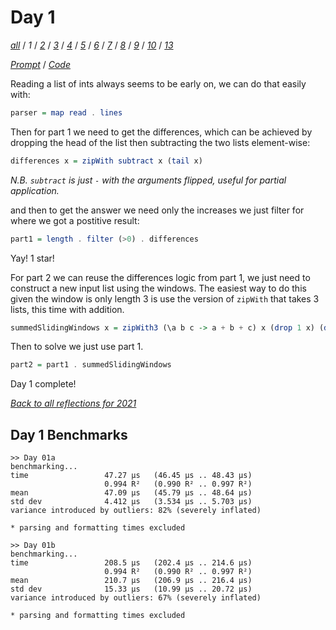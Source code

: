 Day 1
===

<!--
This section is generated and compiled by the build script at ./Build.hs from
the file `./reflections/day01.md`.  If you want to edit this, edit
that file instead!
-->

*[all][reflections]* / *1* / *[2][day02]* / *[3][day03]* / *[4][day04]* / *[5][day05]* / *[6][day06]* / *[7][day07]* / *[8][day08]* / *[9][day09]* / *[10][day10]* / *[13][day13]*

[reflections]: https://github.com/egnwd/advent/blob/main/reflections.md
[day02]: https://github.com/egnwd/advent/blob/2021/reflections-out/day02.md
[day03]: https://github.com/egnwd/advent/blob/2021/reflections-out/day03.md
[day04]: https://github.com/egnwd/advent/blob/2021/reflections-out/day04.md
[day05]: https://github.com/egnwd/advent/blob/2021/reflections-out/day05.md
[day06]: https://github.com/egnwd/advent/blob/2021/reflections-out/day06.md
[day07]: https://github.com/egnwd/advent/blob/2021/reflections-out/day07.md
[day08]: https://github.com/egnwd/advent/blob/2021/reflections-out/day08.md
[day09]: https://github.com/egnwd/advent/blob/2021/reflections-out/day09.md
[day10]: https://github.com/egnwd/advent/blob/2021/reflections-out/day10.md
[day13]: https://github.com/egnwd/advent/blob/2021/reflections-out/day13.md

*[Prompt][d01p]* / *[Code][d01g]*

[d01p]: https://adventofcode.com/2021/day/1
[d01g]: https://github.com/egnwd/advent/blob/main/src/AOC/Challenge/Day01.hs

Reading a list of ints always seems to be early on, we can do that easily with:

```haskell
parser = map read . lines
```

Then for part 1 we need to get the differences, which can be achieved by dropping the head of the
list then subtracting the two lists element-wise:

```haskell
differences x = zipWith subtract x (tail x)
```

_N.B. `subtract` is just `-` with the arguments flipped, useful for partial application._

and then to get the answer we need only the increases we just filter for where we got a postitive result:

```haskell
part1 = length . filter (>0) . differences
```

Yay! 1 star!

For part 2 we can reuse the differences logic from part 1, we just need to construct a new input list using the windows.
The easiest way to do this given the window is only length 3 is use the version of `zipWith` that takes 3 lists, this time with addition.

```haskell
summedSlidingWindows x = zipWith3 (\a b c -> a + b + c) x (drop 1 x) (drop 2 x)
```

Then to solve we just use part 1.

```haskell
part2 = part1 . summedSlidingWindows
```

Day 1 complete!


*[Back to all reflections for 2021][reflections]*

## Day 1 Benchmarks

```
>> Day 01a
benchmarking...
time                 47.27 μs   (46.45 μs .. 48.43 μs)
                     0.994 R²   (0.990 R² .. 0.997 R²)
mean                 47.09 μs   (45.79 μs .. 48.64 μs)
std dev              4.412 μs   (3.534 μs .. 5.703 μs)
variance introduced by outliers: 82% (severely inflated)

* parsing and formatting times excluded

>> Day 01b
benchmarking...
time                 208.5 μs   (202.4 μs .. 214.6 μs)
                     0.994 R²   (0.990 R² .. 0.997 R²)
mean                 210.7 μs   (206.9 μs .. 216.4 μs)
std dev              15.33 μs   (10.99 μs .. 20.72 μs)
variance introduced by outliers: 67% (severely inflated)

* parsing and formatting times excluded
```
